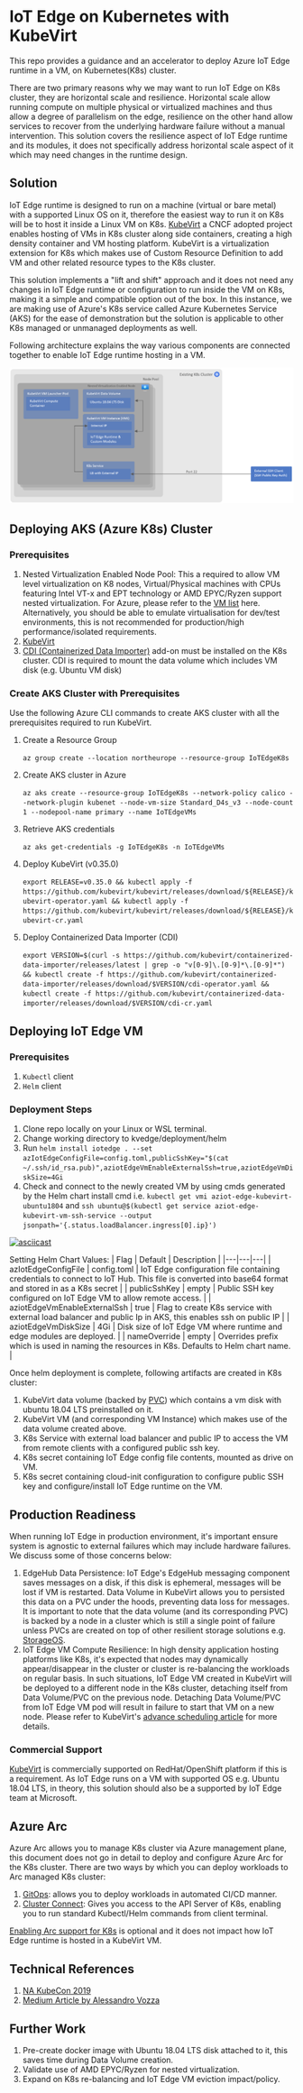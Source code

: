 # IoT Edge on Kubernetes with KubeVirt

This repo provides a guidance and an accelerator to deploy Azure IoT Edge runtime in a VM, on Kubernetes(K8s) cluster.

There are two primary reasons why we may want to run IoT Edge on K8s cluster, they are horizontal scale and resilience. Horizontal scale allow running compute on multiple physical or virtualized machines and thus allow a degree of parallelism on the edge, resilience on the other hand allow services to recover from the underlying hardware failure without a manual intervention. This solution covers the resilience aspect of IoT Edge runtime and its modules, it does not specifically address horizontal scale aspect of it which may need changes in the runtime design.

## Solution

IoT Edge runtime is designed to run on a machine (virtual or bare metal) with a supported Linux OS on it, therefore the easiest way to run it on K8s will be to host it inside a Linux VM on K8s. [KubeVirt](http://kubevirt.io/) a CNCF adopted project enables hosting of VMs in K8s cluster along side containers, creating a high density container and VM hosting platform. KubeVirt is a virtualization extension for K8s which makes use of Custom Resource Definition to add VM and other related resource types to the K8s cluster.

This solution implements a "lift and shift" approach and it does not need any changes in IoT Edge runtime or configuration to run inside the VM on K8s, making it a simple and compatible option out of the box. In this instance, we are making use of Azure's K8s service called Azure Kubernetes Service (AKS) for the ease of demonstration but the solution is applicable to other K8s managed or unmanaged deployments as well.

Following architecture explains the way various components are connected together to enable IoT Edge runtime hosting in a VM.

![alt text](images/Architecture.png "Edge on K8s with KubeVirt")

## Deploying AKS (Azure K8s) Cluster

### Prerequisites

1. Nested Virtualization Enabled Node Pool: This a required to allow VM level virtualization on K8 nodes, Virtual/Physical machines with CPUs featuring Intel VT-x and EPT technology or AMD EPYC/Ryzen support nested virtualization. For Azure, please refer to the [VM list](https://docs.microsoft.com/en-us/azure/virtual-machines/acu) here. Alternatively, you should be able to emulate virtualisation for dev/test environments, this is not recommended for production/high performance/isolated requirements.
2. [KubeVirt](https://kubevirt.io/user-guide/operations/installation/)
3. [CDI (Containerized Data Importer)](https://github.com/kubevirt/containerized-data-importer) add-on must be installed on the K8s cluster. CDI is required to mount the data volume which includes VM disk (e.g. Ubuntu VM disk)

### Create AKS Cluster with Prerequisites

Use the following Azure CLI commands to create AKS cluster with all the prerequisites required to run KubeVirt.

1. Create a Resource Group

    `az group create --location northeurope --resource-group IoTEdgeK8s`

2. Create AKS cluster in Azure

    `az aks create --resource-group IoTEdgeK8s --network-policy calico --network-plugin kubenet --node-vm-size Standard_D4s_v3 --node-count 1 --nodepool-name primary --name IoTEdgeVMs`

3. Retrieve AKS credentials

    `az aks get-credentials -g IoTEdgeK8s -n IoTEdgeVMs`

4. Deploy KubeVirt (v0.35.0)

    `export RELEASE=v0.35.0 && kubectl apply -f https://github.com/kubevirt/kubevirt/releases/download/${RELEASE}/kubevirt-operator.yaml && kubectl apply -f https://github.com/kubevirt/kubevirt/releases/download/${RELEASE}/kubevirt-cr.yaml`

5. Deploy Containerized Data Importer (CDI)

    `export VERSION=$(curl -s https://github.com/kubevirt/containerized-data-importer/releases/latest | grep -o "v[0-9]\.[0-9]*\.[0-9]*") && kubectl create -f https://github.com/kubevirt/containerized-data-importer/releases/download/$VERSION/cdi-operator.yaml && kubectl create -f https://github.com/kubevirt/containerized-data-importer/releases/download/$VERSION/cdi-cr.yaml`

## Deploying IoT Edge VM

### Prerequisites

1. `Kubectl` client
2. `Helm` client

### Deployment Steps

1. Clone repo locally on your Linux or WSL terminal.
2. Change working directory to kvedge/deployment/helm
3. Run `helm install iotedge . --set azIotEdgeConfigFile=config.toml,publicSshKey="$(cat ~/.ssh/id_rsa.pub)",aziotEdgeVmEnableExternalSsh=true,aziotEdgeVmDiskSize=4Gi`
4. Check and connect to the newly created VM by using cmds generated by the Helm chart install cmd i.e. `kubectl get vmi aziot-edge-kubevirt-ubuntu1804` and `ssh ubuntu@$(kubectl get service aziot-edge-kubevirt-vm-ssh-service --output jsonpath='{.status.loadBalancer.ingress[0].ip}')`

[![asciicast](https://asciinema.org/a/mpSJRSgZtLhjaHBrSQpIl1mr2.png)](https://asciinema.org/a/mpSJRSgZtLhjaHBrSQpIl1mr2)

Setting Helm Chart Values:
| Flag  | Default  | Description  |
|---|---|---|
| azIotEdgeConfigFile | config.toml  |  IoT Edge configuration file containing credentials to connect to IoT Hub. This file is converted into base64 format and stored in as a K8s secret |
| publicSshKey | empty | Public SSH key configured on IoT Edge VM to allow remote access. |
| aziotEdgeVmEnableExternalSsh | true | Flag to create K8s service with external load balancer and public Ip in AKS, this enables ssh on public IP |
| aziotEdgeVmDiskSize | 4Gi | Disk size of IoT Edge VM where runtime and edge modules are deployed. |
| nameOverride | empty | Overrides prefix which is used in naming the resources in K8s. Defaults to Helm chart name. |

Once helm deployment is complete, following artifacts are created in K8s cluster:

1. KubeVirt data volume (backed by [PVC](https://kubernetes.io/docs/concepts/storage/persistent-volumes/)) which contains a vm disk with ubuntu 18.04 LTS preinstalled on it.
2. KubeVirt VM (and corresponding VM Instance) which makes use of the data volume created above.
3. K8s Service with external load balancer and public IP to access the VM from remote clients with a configured public ssh key.
4. K8s secret containing IoT Edge config file contents, mounted as drive on VM.
5. K8s secret containing cloud-init configuration to configure public SSH key and configure/install IoT Edge runtime on the VM.

## Production Readiness

When running IoT Edge in production environment, it's important ensure system is agnostic to external failures which may include hardware failures.
We discuss some of those concerns below:

1. EdgeHub Data Persistence: IoT Edge's EdgeHub messaging component saves messages on a disk, if this disk is ephemeral, messages will be lost if VM is restarted. Data Volume in KubeVirt allows you to persisted this data on a PVC under the hoods, preventing data loss for messages. It is important to note that the data volume (and its corresponding PVC) is backed by a node in a cluster which is still a single point of failure unless PVCs are created on top of other resilient storage solutions e.g. [StorageOS](https://storageos.com/).
2. IoT Edge VM Compute Resilience: In high density application hosting platforms like K8s, it's expected that nodes may dynamically appear/disappear in the cluster or cluster is re-balancing the workloads on regular basis. In such situations, IoT Edge VM created in KubeVirt will be deployed to a different node in the K8s cluster, detaching itself from Data Volume/PVC on the previous node. Detaching Data Volume/PVC from IoT Edge VM pod will result in failure to start that VM on a new node. Please refer to KubeVirt's [advance scheduling article](https://kubevirt.io/2020/Advanced-scheduling-with-affinity-rules.html) for more details.

### Commercial Support

[KubeVirt](http://kubevirt.io/) is commercially supported on RedHat/OpenShift platform if this is a requirement. As IoT Edge runs on a VM with supported OS e.g. Ubuntu 18.04 LTS, in theory, this solution should also be a supported by IoT Edge team at Microsoft.

## Azure Arc

Azure Arc allows you to manage K8s cluster via Azure management plane, this document does not go in detail to deploy and configure Azure Arc for the K8s cluster. There are two ways by which you can deploy workloads to Arc managed K8s cluster:

1. [GitOps](https://docs.microsoft.com/en-us/azure/azure-arc/kubernetes/tutorial-use-gitops-connected-cluster): allows you to deploy workloads in automated CI/CD manner.
2. [Cluster Connect](https://docs.microsoft.com/en-us/azure/azure-arc/kubernetes/cluster-connect): Gives you access to the API Server of K8s, enabling you to run standard Kubectl/Helm commands from client terminal.

[Enabling Arc support for K8s](https://docs.microsoft.com/en-us/azure/azure-arc/kubernetes/overview) is optional and it does not impact how IoT Edge runtime is hosted in a KubeVirt VM.

## Technical References

1. [NA KubeCon 2019](https://kubevirt.io/2020/KubeVirt_Intro-Virtual_Machine_Management_on_Kubernetes.html)
2. [Medium Article by Alessandro Vozza](https://medium.com/cooking-with-azure/using-kubevirt-in-azure-kubernetes-service-part-1-8771bfb94d7)

## Further Work

1. Pre-create docker image with Ubuntu 18.04 LTS disk attached to it, this saves time during Data Volume creation.
2. Validate use of AMD EPYC/Ryzen for nested virtualization.
3. Expand on K8s re-balancing and IoT Edge VM eviction impact/policy.
